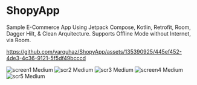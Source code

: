 # ShopyApp
Sample E-Commerce App Using Jetpack Compose, Kotlin, Retrofit, Room, Dagger Hilt, &amp; Clean Arquitecture.
Supports Offline Mode without Internet, via Room.

https://github.com/varquhaz/ShopyApp/assets/135390925/445ef452-4de3-4c36-9121-5f5df49bcccd

![screen1 Medium](https://github.com/varquhaz/ShopyApp/assets/135390925/43813b21-25c1-49aa-8e16-3b2c0c3781af)
![scr2 Medium](https://github.com/varquhaz/ShopyApp/assets/135390925/71e8d146-c0ef-48b1-aacb-5c0a6f3b92cd)
![scr3 Medium](https://github.com/varquhaz/ShopyApp/assets/135390925/f552470d-68f9-4db1-9bbd-3feccb867054)
![screen4 Medium](https://github.com/varquhaz/ShopyApp/assets/135390925/aa4b59f5-282c-4136-81a1-5ef0eb2b6ec6)
![scr5 Medium](https://github.com/varquhaz/ShopyApp/assets/135390925/ee0f4f5a-de9b-481b-b3c2-36b54e0d3382)
